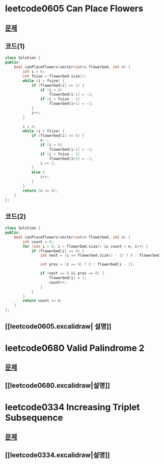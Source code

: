 # leetcode0605 Can Place Flowers
## [문제](https://leetcode.com/problems/can-place-flowers/description/?envType=study-plan-v2&envId=leetcode-75)
## 코드(1)
```c++
class Solution {
public:
    bool canPlaceFlowers(vector<int>& flowerbed, int n) {
        int i = 0;
        int fsize = flowerbed.size();
        while (i < fsize) {
            if (flowerbed[i] == 1) {
                if (i > 0)
                    flowerbed[i-1] = -1;
                if (i < fsize - 1)
                    flowerbed[i+1] = -1;
            }
            i++;
        }
        
        i = 0;
        while (i < fsize) {
            if (flowerbed[i] == 0) {
                n--;
                if (i > 0)
                    flowerbed[i-1] = -1;
                if (i < fsize - 1)
                    flowerbed[i+1] = -1;
                i += 2;
            }
            else {
                i++;
            }
        }
        return (n <= 0);
	}
};
```
## 코드(2)
```c++
class Solution {
public:
    bool canPlaceFlowers(vector<int>& flowerbed, int n) {
        int count = 0;
        for (int i = 0; i < flowerbed.size() && count < n; i++) {
            if (flowerbed[i] == 0) {
                int next = (i == flowerbed.size() - 1) ? 0 : flowerbed[i + 1];

                int prev = (i == 0) ? 0 : flowerbed[i - 1];

                if (next == 0 && prev == 0) {
                    flowerbed[i] = 1;
                    count++;
                }
            }
        }
        return count == n;
    }
};
```
## [[leetcode0605.excalidraw| 설명]]
# leetcode0680 Valid Palindrome 2
## [문제](https://leetcode.com/problems/valid-palindrome-ii/description/)

## [[leetcode0680.excalidraw|설명]]
# leetcode0334 Increasing Triplet Subsequence
## [문제](https://leetcode.com/problems/increasing-triplet-subsequence/description/)
## [[leetcode0334.excalidraw|설명]]
